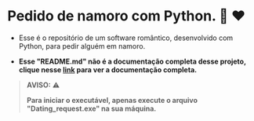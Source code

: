 # Pedido de namoro com Python. :revolving_hearts:	:heart:	

- Esse é o repositório de um software romântico, desenvolvido com Python, para pedir alguém em namoro.

- **Esse "README.md" não é a documentação completa desse projeto, clique nesse [link](https://https://EduardoVasconceloss.github.io/Dating-request/) para ver a documentação completa.**

> **AVISO:** :warning:	
>
> **Para iniciar o executável, apenas execute o arquivo "Dating_request.exe" na sua máquina.**
